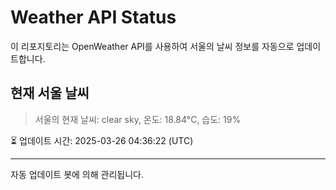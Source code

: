 
# Weather API Status

이 리포지토리는 OpenWeather API를 사용하여 서울의 날씨 정보를 자동으로 업데이트합니다.

## 현재 서울 날씨
> 서울의 현재 날씨: clear sky, 온도: 18.84°C, 습도: 19%

⏳ 업데이트 시간: 2025-03-26 04:36:22 (UTC)

---
자동 업데이트 봇에 의해 관리됩니다.
